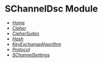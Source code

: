 # SChannelDsc Module
 
- _[Home](Home)_
- _[Cipher](Cipher)_
- _[CipherSuites](CipherSuites)_
- _[Hash](Hash)_
- _[KeyExchangeAlgorithm](KeyExchangeAlgorithm)_
- _[Protocol](Protocol)_
- _[SChannelSettings](SChannelSettings)_
